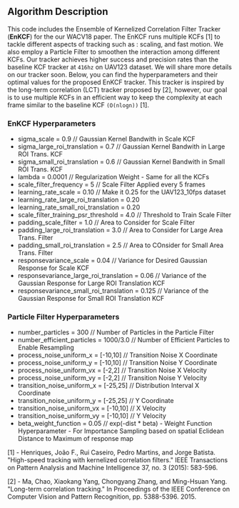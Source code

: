 ## Algorithm Description
This code includes the Ensemble of Kernelized Correlation Filter Tracker (**EnKCF**) for the our WACV18 paper.
The EnKCF runs multiple KCFs [1] to tackle different aspects of tracking such as : scaling, and fast motion.
We also employ a Particle Filter to smoothen the interaction among different KCFs. Our tracker achieves
higher success and precision rates than the baseline KCF tracker at `416hz` on UAV123 dataset. We will share
more details on our tracker soon. Below, you can find the hyperparameters and their optimal values for
the proposed EnKCF tracker. This tracker is inspired by the long-term correlation (LCT) tracker proposed by [2], 
however, our goal is to use multiple KCFs in an efficient way to keep the complexity at each frame similar to the 
baseline KCF `(O(nlogn))` [1].

### EnKCF Hyperparameters

* sigma_scale = 0.9   // Gaussian Kernel Bandwith in Scale KCF
* sigma_large_roi_translation = 0.7 // Gaussian Kernel Bandwith in Large ROI Trans. KCF
* sigma_small_roi_translation = 0.6 // Gaussian Kernel Bandwith in Small ROI Trans. KCF
* lambda = 0.0001 // Regularization Weight - Same for all the KCFs
* scale_filter_frequency = 5 // Scale Filter Applied every 5 frames
* learning_rate_scale = 0.10 // Make it 0.25 for the UAV123_10fps dataset
* learning_rate_large_roi_translation = 0.20
* learning_rate_small_roi_translation = 0.20
* scale_filter_training_psr_threshold = 4.0 // Threshold to Train Scale Filter
* padding_scale_filter = 1.0          // Area to Consider for Scale Filter
* padding_large_roi_translation = 3.0 // Area to Consider for Large Area Trans. Filter
* padding_small_roi_translation = 2.5 // Area to COnsider for Small Area Trans. Filter
* responsevariance_scale = 0.04	// Variance for Desired Gaussian Response for Scale KCF
* responsevariance_large_roi_translation = 0.06 // Variance of the Gaussian Response for Large ROI Translation KCF
* responsevariance_small_roi_translation = 0.125 // Variance of the Gaussian Response for Small ROI Translation KCF


### Particle Filter Hyperparameters

* number_particles = 300		// Number of Particles in the Particle Filter
* number_efficient_particles = 1000/3.0 // Number of Efficient Particles to Enable Resampling
* process_noise_uniform_x = [-10,10]	// Transition Noise X Coordinate
* process_noise_uniform_y = [-10,10] // Transition Noise Y Coordinate
* process_noise_uniform_vx = [-2,2]  // Transition Noise X Velocity
* process_noise_uniform_vy = [-2,2]  // Transition Noise Y Velocity
* transition_noise_uniform_x = [-25,25] // Distribution Interval X Coordinate
* transition_noise_uniform_y = [-25,25] // Y Coordinate
* transition_noise_uniform_vx = [-10,10] // X Velocity
* transition_noise_uniform_vy = [-10,10] // Y Velocity
* beta_weight_function = 0.05 // exp(-dist * beta) - Weight Function Hyperparameter - For Importance Sampling based on spatial Eclidean Distance to Maximum of response map


[1] - Henriques, João F., Rui Caseiro, Pedro Martins, and Jorge Batista. "High-speed tracking with kernelized correlation filters." IEEE Transactions on Pattern Analysis and Machine Intelligence 37, no. 3 (2015): 583-596.

[2] - Ma, Chao, Xiaokang Yang, Chongyang Zhang, and Ming-Hsuan Yang. "Long-term correlation tracking." In Proceedings of the IEEE Conference on Computer Vision and Pattern Recognition, pp. 5388-5396. 2015.
